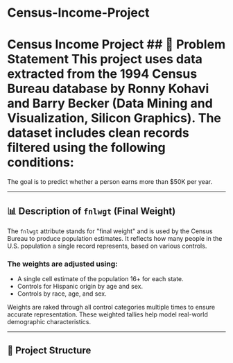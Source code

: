 # Census-Income-Project
# Census Income Project  ## 🧠 Problem Statement  This project uses data extracted from the 1994 Census Bureau database by Ronny Kohavi and Barry Becker (Data Mining and Visualization, Silicon Graphics).   The dataset includes clean records filtered using the following conditions:

The goal is to predict whether a person earns more than $50K per year.

---

## 📊 Description of `fnlwgt` (Final Weight)

The `fnlwgt` attribute stands for "final weight" and is used by the Census Bureau to produce population estimates. It reflects how many people in the U.S. population a single record represents, based on various controls.

### The weights are adjusted using:
- A single cell estimate of the population 16+ for each state.
- Controls for Hispanic origin by age and sex.
- Controls by race, age, and sex.

Weights are raked through all control categories multiple times to ensure accurate representation. These weighted tallies help model real-world demographic characteristics.

---

## 📁 Project Structure

